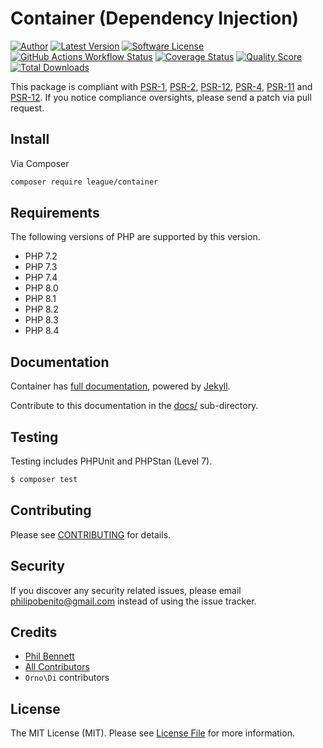 # Container (Dependency Injection)

[![Author](https://img.shields.io/badge/author-Phil%20Bennett-blue?style=flat-square)](https://github.com/philipobenito)
[![Latest Version](https://img.shields.io/github/release/thephpleague/container.svg?style=flat-square)](https://github.com/thephpleague/container/releases)
[![Software License](https://img.shields.io/badge/license-MIT-brightgreen.svg?style=flat-square)](LICENSE.md)
[![GitHub Actions Workflow Status](https://img.shields.io/github/actions/workflow/status/thephpleague/container/test.yml?style=flat-square)](https://github.com/thephpleague/container/actions/workflows/test.yml)
[![Coverage Status](https://img.shields.io/scrutinizer/coverage/g/thephpleague/container.svg?style=flat-square)](https://scrutinizer-ci.com/g/thephpleague/container/code-structure)
[![Quality Score](https://img.shields.io/scrutinizer/g/thephpleague/container.svg?style=flat-square)](https://scrutinizer-ci.com/g/thephpleague/container)
[![Total Downloads](https://img.shields.io/packagist/dt/league/container.svg?style=flat-square)](https://packagist.org/packages/league/container)

This package is compliant with [PSR-1], [PSR-2], [PSR-12], [PSR-4], [PSR-11] and [PSR-12]. If you notice compliance oversights, please send a patch via pull request.

[PSR-1]: https://github.com/php-fig/fig-standards/blob/master/accepted/PSR-1-basic-coding-standard.md
[PSR-2]: https://github.com/php-fig/fig-standards/blob/master/accepted/PSR-2-coding-style-guide.md
[PSR-12]: https://github.com/php-fig/fig-standards/blob/master/accepted/PSR-12-extended-coding-style-guide.md
[PSR-4]: https://github.com/php-fig/fig-standards/blob/master/accepted/PSR-4-autoloader.md
[PSR-11]: https://github.com/php-fig/fig-standards/blob/master/accepted/PSR-11-container.md
[PSR-12]: https://github.com/php-fig/fig-standards/blob/master/accepted/PSR-12-extended-coding-style-guide.md

## Install

Via Composer

``` bash
composer require league/container
```

## Requirements

The following versions of PHP are supported by this version.

* PHP 7.2
* PHP 7.3
* PHP 7.4
* PHP 8.0
* PHP 8.1
* PHP 8.2
* PHP 8.3
* PHP 8.4

## Documentation

Container has [full documentation](http://container.thephpleague.com), powered by [Jekyll](http://jekyllrb.com/).

Contribute to this documentation in the [docs/](https://github.com/thephpleague/container/tree/master/docs) sub-directory.

## Testing

Testing includes PHPUnit and PHPStan (Level 7).
``` bash
$ composer test
```

## Contributing

Please see [CONTRIBUTING](https://github.com/thephpleague/container/blob/master/CONTRIBUTING.md) for details.

## Security

If you discover any security related issues, please email philipobenito@gmail.com instead of using the issue tracker.

## Credits

- [Phil Bennett](https://github.com/philipobenito)
- [All Contributors](https://github.com/thephpleague/container/contributors)
- `Orno\Di` contributors

## License

The MIT License (MIT). Please see [License File](https://github.com/thephpleague/container/blob/master/LICENSE.md) for more information.

